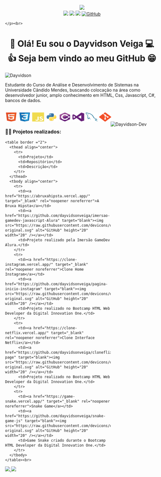 <!--Banner session-->
<!-- <p align="center"><img src="https://imgur.com/jSBcQQe.png"/><br> -->

<div>
	<p align="center"><img src="https://i.imgur.com/uTk6zzB.png"/><br>
	<!-- Badges session -->
	<a href="https://www.linkedin.com/in/dayvidsonveiga/" target="_blank"><img src="https://img.shields.io/badge/-LinkedIn-%230077B5?style=for-the-badge&logo=linkedin&logoColor=white" target="_blank"></a>
  	<a href="https://www.instagram.com/dayvidsonveiga/" target="_blank"><img src="https://img.shields.io/badge/-Instagram-%23E4405F?style=for-the-badge&logo=instagram&logoColor=white" target="_blank"></a>
  	<a href = "mailto: dayvidsonveiga@gmail.com"><img src="https://img.shields.io/badge/-Gmail-%23333?style=for-the-badge&logo=gmail&logoColor=white" target="_blank"></a>
  	<a href="https://github.com/dayvidsonveiga" target="_blank"><img src="https://img.shields.io/badge/-Github-%230077B5?style=for-the-badge&logo=github&logoColor=white" alt="GitHub"></a>
  	 
	</p><br>
</div>

<!--About session-->
<div>
	<h1 align="center">👋 Olá! Eu sou o Dayvidson Veiga 💻<br>👍 Seja bem vindo ao meu GitHub 😁</h1>
	<p align="left"><img src="https://visitor-badge.laobi.icu/badge?page_id=dayvidsonveiga" alt="Dayvidson"/></p>
</div>

<div>
	<p>Estudante do Curso de Análise e Desenvolvimento de Sistemas na Universidade Cândido Mendes, buscando colocação na área como desenvolvedor junior, amplo conhecimento em HTML, Css, Javascript, C#, bancos de dados.  </p>
</div>

<div style="display: inline_block"><br>
  <img align="center" alt="Dayvidson-HTML" height="30" width="40" src="https://raw.githubusercontent.com/devicons/devicon/master/icons/html5/html5-original.svg">
  <img align="center" alt="Dayvidson-CSS" height="30" width="40" src="https://raw.githubusercontent.com/devicons/devicon/master/icons/css3/css3-original.svg">
  <img align="center" alt="Dayvidson-Js" height="30" width="40" src="https://raw.githubusercontent.com/devicons/devicon/master/icons/javascript/javascript-plain.svg">
  <img align="center" alt="Dayvidson-Python" height="30" width="40" src="https://raw.githubusercontent.com/devicons/devicon/master/icons/python/python-original.svg">
  <img align="center" alt="Dayvidson-Csharp" height="30" width="40" src="https://raw.githubusercontent.com/devicons/devicon/master/icons/csharp/csharp-original.svg">
  <img align="center" alt="Dayvidson-Csharp" height="30" width="40" src="https://raw.githubusercontent.com/devicons/devicon/7a4ca8aa871d6dca81691e018d31eed89cb70a76/icons/visualstudio/visualstudio-plain.svg">
  <img align="center" alt="Dayvidson-Csharp" height="30" width="40" src="https://raw.githubusercontent.com/devicons/devicon/7a4ca8aa871d6dca81691e018d31eed89cb70a76/icons/mysql/mysql-original.svg">
  <img align="center" alt="Dayvidson-Csharp" height="30" width="40" src="https://raw.githubusercontent.com/devicons/devicon/7a4ca8aa871d6dca81691e018d31eed89cb70a76/icons/git/git-original.svg">
  <img align="right" alt="Dayvidson-Dev" height="158" width="158" src="http://clubedosgeeks.com.br/wp-content/uploads/2016/01/dormrm.gif">
</div>

<div>
	<h3>👨‍💻 Projetos realizados:</h3>

	<table border ="2">
	  <thead align="center">
	    <tr>
	      <td>Projeto</td>
	      <td>Repositório</td>
	      <td>Descrição</td>
	    </tr>
	  </thead>
	  <tbody align="center">
	    <tr>
	      <td><a href="https://abruxahipsta.vercel.app/" target="_blank" rel="noopener noreferrer">A Bruxa Hipsta</a></td>
	      <td><a href="https://github.com/dayvidsonveiga/imersao-gamedev-javascript-Alura" target="blank"><img src="https://raw.githubusercontent.com/devicons/devicon/7a4ca8aa871d6dca81691e018d31eed89cb70a76/icons/github/github-original.svg" alt="GitHub" height="20" width="20" /></a></td>
	      <td>Projeto realizado pela Imersão GameDev Alura.</td>
	    </tr>
	    <tr>
	      <td><a href="https://clone-instagram.vercel.app/" target="_blank" rel="noopener noreferrer">Clone Home Instagram</a></td>
	      <td><a href="https://github.com/dayvidsonveiga/pagina-inicio-instagram" target="blank"><img src="https://raw.githubusercontent.com/devicons/devicon/7a4ca8aa871d6dca81691e018d31eed89cb70a76/icons/github/github-original.svg" alt="GitHub" height="20" width="20" /></a></td>
	      <td>Projeto realizado no Bootcamp HTML Web Developer da Digital Innovation One.</td>
	    </tr>
	    <tr>
	      <td><a href="https://clone-netflix.vercel.app/" target="_blank" rel="noopener noreferrer">Clone Interface Netflix</a></td>
	      <td><a href="https://github.com/dayvidsonveiga/cloneflix-page" target="blank"><img src="https://raw.githubusercontent.com/devicons/devicon/7a4ca8aa871d6dca81691e018d31eed89cb70a76/icons/github/github-original.svg" alt="GitHub" height="20" width="20" /></a></td>
	      <td>Projeto realizado no Bootcamp HTML Web Developer da Digital Innovation One.</td>
	    </tr>
	    <tr>
	      <td><a href="https://game-snake.vercel.app/" target="_blank" rel="noopener noreferrer">Snake Game</a></td>
	      <td><a href="https://github.com/dayvidsonveiga/snake-game-js" target="blank"><img src="https://raw.githubusercontent.com/devicons/devicon/7a4ca8aa871d6dca81691e018d31eed89cb70a76/icons/github/github-original.svg" alt="GitHub" height="20" width="20" /></a></td>
	      <td>Game Snake criado durante o Bootcamp HTML Developer da Digital Innovation One.</td>
	    </tr>
	  </tbody>
	</table><br>
</div>


  

<div>
  <a href="https://github.com/dayvidsonveiga">
  <img height="180em" src="https://github-readme-stats.vercel.app/api?username=dayvidsonveiga&show_icons=true&theme=dracula&include_all_commits=true&count_private=true"/>
  <img height="180em" src="https://github-readme-stats.vercel.app/api/top-langs/?username=dayvidsonveiga&layout=compact&langs_count=16&theme=dracula"/>
<div>


<!--
**dayvidsonveiga/dayvidsonveiga** is a ✨ _special_ ✨ repository because its `README.md` (this file) appears on your GitHub profile.


